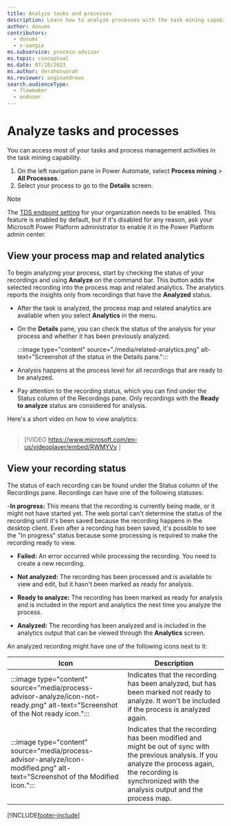 ```yaml
---
title: Analyze tasks and processes
description: Learn how to analyze processes with the task mining capability. The analyze feature adds a recording into the process map and associated analytics.
author: donums
contributors:
  - donums
  - v-aangie 
ms.subservice: process-advisor
ms.topic: conceptual
ms.date: 07/18/2023
ms.author: derahonuorah
ms.reviewer: angieandrews
search.audienceType: 
  - flowmaker
  - enduser
---
```


# Analyze tasks and processes


You can access most of your tasks and process management activities in the task mining capability.

1. On the left navigation pane in Power Automate, select **Process mining** > **All Processes**.
1. Select your process to go to the **Details** screen.

> [!NOTE]
> The [TDS endpoint setting](/power-platform/admin/settings-features) for your organization needs to be enabled. This feature is enabled by default, but if it's disabled for any reason, ask your Microsoft Power Platform administrator to enable it in the Power Platform admin center.

## View your process map and related analytics

To begin analyzing your process, start by checking the status of your recordings and using **Analyze** on the command bar. This button adds the selected recording into the process map and related analytics. The analytics reports the insights only from recordings that have the **Analyzed** status.

- After the task is analyzed, the process map and related analytics are available when you select **Analytics** in the menu.

- On the **Details** pane, you can check the status of the analysis for your process and whether it has been previously analyzed.

    :::image type="content" source="./media/related-analytics.png" alt-text="Screenshot of the status in the Details pane.":::

- Analysis happens at the process level for all recordings that are ready to be analyzed.

- Pay attention to the recording status, which you can find under the Status column of the Recordings pane. Only recordings with the **Ready to analyze** status are considered for analysis.

Here's a short video on how to view analytics:<br>
</br>
> [!VIDEO https://www.microsoft.com/en-us/videoplayer/embed/RWMYVy ]

## View your recording status

The status of each recording can be found under the Status column of the Recordings pane. Recordings can have one of the following statuses:

-**In progress:** This means that the recording is currently being made, or it might not have started yet. The web portal can't determine the status of the recording until it's been saved because the recording happens in the desktop client. Even after a recording has been saved, it's possible to see the "In progress" status because some processing is required to make the recording ready to view.

- **Failed:** An error occurred while processing the recording. You need to create a new recording.

- **Not analyzed:** The recording has been processed and is available to view and edit, but it hasn't been marked as ready for analysis.

- **Ready to analyze:** The recording has been marked as ready for analysis and is included in the report and analytics the next time you analyze the process.

- **Analyzed:** The recording has been analyzed and is included in the analytics output that can be viewed through the **Analytics** screen.

An analyzed recording might have one of the following icons next to it:


|Icon  |Description  |
|---------|---------|
|:::image type="content" source="media/process-advisor-analyze/icon-not-ready.png" alt-text="Screenshot of the Not ready icon.":::    | Indicates that the recording has been analyzed, but has been marked not ready to analyze. It won't be included if the process is analyzed again.        |
|:::image type="content" source="media/process-advisor-analyze/icon-modified.png" alt-text="Screenshot of the Modified icon.":::    | Indicates that the recording has been modified and might be out of sync with the previous analysis. If you analyze the process again, the recording is synchronized with the analysis output and the process map.        |


[!INCLUDE[footer-include](includes/footer-banner.md)]
